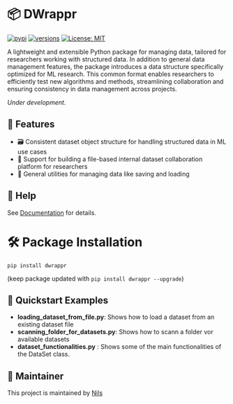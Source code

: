 # 📦 DWrappr
[![pypi](https://img.shields.io/pypi/v/dwrappr.svg)](https://pypi.org/project/dwrappr/)
[![versions](https://img.shields.io/pypi/pyversions/dwrappr.svg)](https://git-ce.rwth-aachen.de/kls/dwrappr)
[![License: MIT](https://img.shields.io/badge/License-MIT-yellow.svg)](https://git-ce.rwth-aachen.de/kls/dwrappr/-/blob/main/LICENSE?ref_type=heads)

A lightweight and extensible Python package for managing data, tailored for researchers working with structured data.
In addition to general data management features, the package introduces a data structure specifically optimized for ML
research. This common format enables researchers to efficiently test new algorithms and methods,
streamlining collaboration and ensuring consistency in data management across projects.

_Under development._

## 🧩 Features

- 🗃️ Consistent dataset object structure for handling structured data in ML use cases
- 🔄 Support for building a file-based internal dataset collaboration platform for researchers 
- 🧰 General utilities for managing data like saving and loading


## 📄 Help
See [Documentation](https://dwrappr-725c08.pages.git-ce.rwth-aachen.de/) for details.

# 🛠️ Package Installation
```pip install dwrappr```

(keep package updated with ```pip install dwrappr --upgrade```)

## 🚀 Quickstart Examples
- **loading_dataset_from_file.py**: Shows how to load a dataset from an existing dataset file
- **scanning_folder_for_datasets.py**: Shows how to scann a folder vor available datasets
- **dataset_functionalities.py** : Shows some of the main functionalities of the DataSet class.


## 🔧 Maintainer
This project is maintained by [Nils](https://git-ce.rwth-aachen.de/nils.klasen)